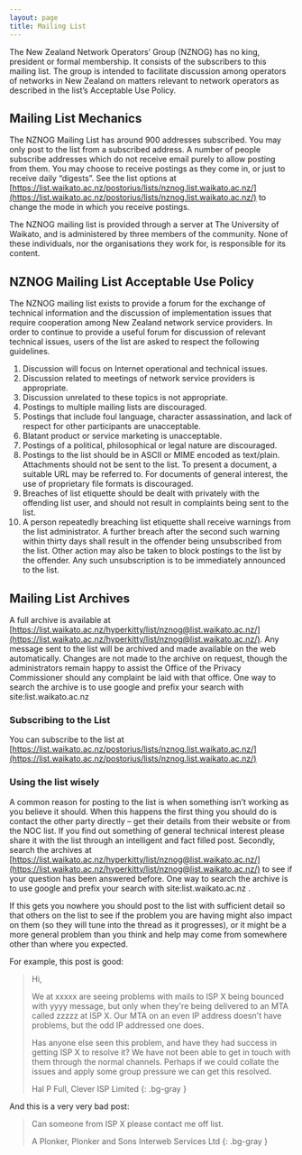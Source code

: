 ```yaml
---
layout: page
title: Mailing List
---
```

The New Zealand Network Operators’ Group (NZNOG) has no king, president or formal membership. It consists of the subscribers to this mailing list. The group is intended to facilitate discussion among operators of networks in New Zealand on matters relevant to network operators as described in the list’s Acceptable Use Policy.

## Mailing List Mechanics

The NZNOG Mailing List has around 900 addresses subscribed. You may only post to the list from a subscribed address. A number of people subscribe addresses which do not receive email purely to allow posting from them.
You may choose to receive postings as they come in, or just to receive daily “digests”. See the list options at [https://list.waikato.ac.nz/postorius/lists/nznog.list.waikato.ac.nz/](https://list.waikato.ac.nz/postorius/lists/nznog.list.waikato.ac.nz/) to change the mode in which you receive postings.

The NZNOG mailing list is provided through a server at The University of Waikato, and is administered by three members of the community. None of these individuals, nor the organisations they work for, is responsible for its content.

## NZNOG Mailing List Acceptable Use Policy

The NZNOG mailing list exists to provide a forum for the exchange of technical information and the discussion of implementation issues that require cooperation among New Zealand network service providers.
In order to continue to provide a useful forum for discussion of relevant technical issues, users of the list are asked to respect the following guidelines.

1. Discussion will focus on Internet operational and technical issues.
1. Discussion related to meetings of network service providers is appropriate.
1. Discussion unrelated to these topics is not appropriate.
1. Postings to multiple mailing lists are discouraged.
1. Postings that include foul language, character assassination, and lack of respect for other participants are unacceptable.
1. Blatant product or service marketing is unacceptable.
1. Postings of a political, philosophical or legal nature are discouraged.
1. Postings to the list should be in ASCII or MIME encoded as text/plain. Attachments should not be sent to the list. To present a document, a suitable URL may be referred to. For documents of general interest, the use of proprietary file formats is discouraged.
1. Breaches of list etiquette should be dealt with privately with the offending list user, and should not result in complaints being sent to the list.
1. A person repeatedly breaching list etiquette shall receive warnings from the list administrator. A further breach after the second such warning within thirty days shall result in the offender being unsubscribed from the list. Other action may also be taken to block postings to the list by the offender. Any such unsubscription is to be immediately announced to the list.

## Mailing List Archives

A full archive is available at [https://list.waikato.ac.nz/hyperkitty/list/nznog@list.waikato.ac.nz/](https://list.waikato.ac.nz/hyperkitty/list/nznog@list.waikato.ac.nz/). Any message sent to the list will be archived and made available on the web automatically. Changes are not made to the archive on request, though the administrators remain happy to assist the Office of the Privacy Commissioner should any complaint be laid with that office.
One way to search the archive is to use google and prefix your search with site:list.waikato.ac.nz

### Subscribing to the List

You can subscribe to the list at [https://list.waikato.ac.nz/postorius/lists/nznog.list.waikato.ac.nz/](https://list.waikato.ac.nz/postorius/lists/nznog.list.waikato.ac.nz/)

### Using the list wisely

A common reason for posting to the list is when something isn’t working as you believe it should. When this happens the first thing you should do is contact the other party directly – get their details from their website or from the NOC list. If you find out something of general technical interest please share it with the list through an intelligent and fact filled post.
Secondly, search the archives at [https://list.waikato.ac.nz/hyperkitty/list/nznog@list.waikato.ac.nz/](https://list.waikato.ac.nz/hyperkitty/list/nznog@list.waikato.ac.nz/) to see if your question has been answered before. One way to search the archive is to use google and prefix your search with site:list.waikato.ac.nz .

If this gets you nowhere you should post to the list with sufficient detail so that others on the list to see if the problem you are having might also impact on them (so they will tune into the thread as it progresses), or it might be a more general problem than you think and help may come from somewhere other than where you expected.

For example, this post is good:

> Hi,
>
> We at xxxxx are seeing problems with mails to ISP X being bounced with
> yyyy message, but only when they're being delivered to an MTA called
> zzzzz at ISP X. Our MTA on an even IP address doesn't have problems, but
> the odd IP addressed one does.
>
> Has anyone else seen this problem, and have they had success in getting
> ISP X to resolve it? We have not been able to get in touch with them
> through the normal channels. Perhaps if we could collate the issues and
> apply some group pressure we can get this resolved.
>
> Hal P Full,
> Clever ISP Limited
{: .bg-gray }

And this is a very very bad post:

> Can someone from ISP X please contact me off list.
>
> A Plonker,
> Plonker and Sons Interweb Services Ltd
{: .bg-gray }
